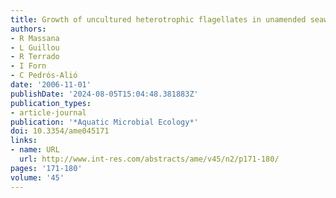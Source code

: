 ```yaml
---
title: Growth of uncultured heterotrophic flagellates in unamended seawater incubations
authors:
- R Massana
- L Guillou
- R Terrado
- I Forn
- C Pedrós-Alió
date: '2006-11-01'
publishDate: '2024-08-05T15:04:48.381883Z'
publication_types:
- article-journal
publication: '*Aquatic Microbial Ecology*'
doi: 10.3354/ame045171
links:
- name: URL
  url: http://www.int-res.com/abstracts/ame/v45/n2/p171-180/
pages: '171-180'
volume: '45'
---
```

